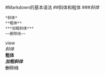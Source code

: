 #Markdown的基本语法
##斜体和粗体
###*斜体*
```
*斜体*  
**粗体**
***加粗斜体***
~~删除线~~
```  
view  
*斜体*    
**粗体**  
***加粗斜体***  
~~删除线~~
